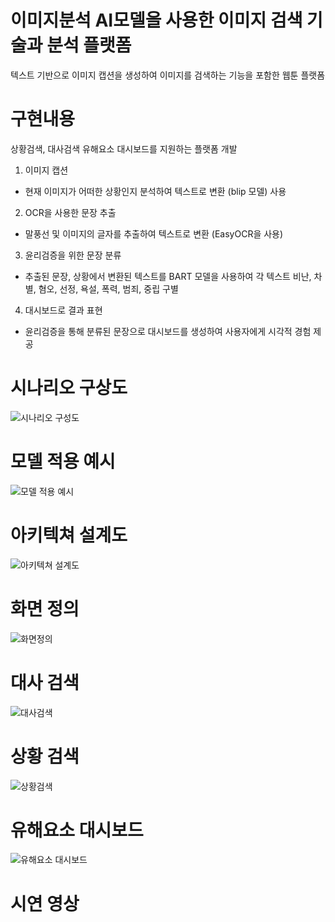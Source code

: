 # 이미지분석 AI모델을 사용한 이미지 검색 기술과 분석 플랫폼
텍스트 기반으로 이미지 캡션을 생성하여 이미지를 검색하는 기능을 포함한 웹툰 플랫폼

# 구현내용
상황검색, 대사검색 유해요소 대시보드를 지원하는 플랫폼 개발

1. 이미지 캡션
  - 현재 이미지가 어떠한 상황인지 분석하여 텍스트로 변환 (blip 모델) 사용

2. OCR을 사용한 문장 추출
  - 말풍선 및 이미지의 글자를 추출하여 텍스트로 변환 (EasyOCR을 사용)

3. 윤리검증을 위한 문장 분류
  - 추출된 문장, 상황에서 변환된 텍스트를 BART 모델을 사용하여 각 텍스트 비난, 차별, 혐오, 선정, 욕설, 폭력, 범죄, 중립 구별

4. 대시보드로 결과 표현
  - 윤리검증을 통해 분류된 문장으로 대시보드를 생성하여 사용자에게 시각적 경험 제공


# 시나리오 구상도
![시나리오 구성도](https://github.com/InMerchant/Scene-Search/assets/106319540/f136d003-901c-41d5-88f5-9fc269d4360f)

# 모델 적용 예시
![모델 적용 예시](https://github.com/InMerchant/Scene-Search/assets/106319540/1697bb5a-1dda-491d-a7eb-e16ff317e807)

# 아키텍쳐 설계도
![아키텍쳐 설계도](https://github.com/InMerchant/Scene-Search/assets/106319540/b5ef5698-8946-4de2-9b88-1ccce7710555)

# 화면 정의
![화면정의](https://github.com/InMerchant/Scene-Search/assets/106319540/fe14f260-cfe8-4cc5-aa57-ef2fc79bfa4a)

# 대사 검색
![대사검색](https://github.com/InMerchant/Scene-Search/assets/106319540/3c361816-87b2-404c-8c18-4d8d1295b5d8)

# 상황 검색
![상황검색](https://github.com/InMerchant/Scene-Search/assets/106319540/7878f4b9-078f-4291-b2fc-f41977dcce23)

# 유해요소 대시보드
![유해요소 대시보드](https://github.com/InMerchant/Scene-Search/assets/106319540/a8d8583d-f2cc-4988-917d-8c859ee9f493)

# 시연 영상
